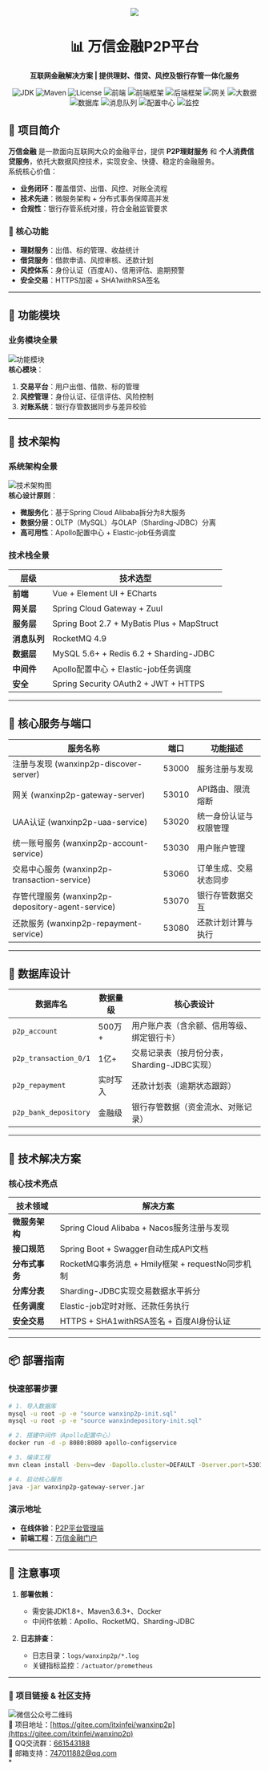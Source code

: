 
<div align="center">

![](docs/log2.png)

# 📊 万信金融P2P平台  
**互联网金融解决方案 | 提供理财、借贷、风控及银行存管一体化服务**

  <!-- 基础依赖 -->
  <img alt="JDK" src="https://img.shields.io/badge/JDK-1.8%2B-brightgreen">
  <img alt="Maven" src="https://img.shields.io/badge/maven-3.3%2B-yellowgreen">
  <img alt="License" src="https://img.shields.io/badge/license-Apache-green">

  <!-- 前端 -->
  <img alt="前端" src="https://img.shields.io/badge/前端-Vue3%20+%20Weex-blueviolet">
  <img alt="前端框架" src="https://img.shields.io/badge/前端框架-ECharts%20+%20Vant-orange">

  <!-- 后端 -->
  <img alt="后端框架" src="https://img.shields.io/badge/后端-SpringCloud%20+%20MyBatis-green">
  <img alt="网关" src="https://img.shields.io/badge/网关-SpringCloudGateway-brightgreen">

  <!-- 大数据 -->
  <img alt="大数据" src="https://img.shields.io/badge/大数据-Spark%20+%20Hive%20+%20HBase-red">

  <!-- 数据库 -->
  <img alt="数据库" src="https://img.shields.io/badge/数据库-MySQL%20+%20MongoDB%20+%20Redis-yellowgreen">

  <!-- 中间件 -->
  <img alt="消息队列" src="https://img.shields.io/badge/消息队列-Kafka%20+%20RocketMQ-blue">
  <img alt="配置中心" src="https://img.shields.io/badge/配置中心-Nacos%20+%20Sentinel-orange">

  <!-- 监控 -->
  <img alt="监控" src="https://img.shields.io/badge/监控-Prometheus%20+%20SkyWalking-purple">

</div>


## 📌 项目简介  
**万信金融** 是一款面向互联网大众的金融平台，提供 **P2P理财服务** 和 **个人消费信贷服务**，依托大数据风控技术，实现安全、快捷、稳定的金融服务。  
系统核心价值：  
- **业务闭环**：覆盖借贷、出借、风控、对账全流程  
- **技术先进**：微服务架构 + 分布式事务保障高并发  
- **合规性**：银行存管系统对接，符合金融监管要求  

### 🎯 核心功能  
- **理财服务**：出借、标的管理、收益统计  
- **借贷服务**：借款申请、风控审核、还款计划  
- **风控体系**：身份认证（百度AI）、信用评估、逾期预警  
- **安全交易**：HTTPS加密 + SHA1withRSA签名  

---

## 🧩 功能模块  
### 业务模块全景  
![功能模块](docs/功能模块.png)  
**核心模块**：  
1. **交易平台**：用户出借、借款、标的管理  
2. **风控管理**：身份认证、征信评估、风险控制  
3. **对账系统**：银行存管数据同步与差异校验  

---

## 📐 技术架构  
### 系统架构全景  
![技术架构图](docs/技术架构图.png)  
**核心设计原则**：  
- **微服务化**：基于Spring Cloud Alibaba拆分为8大服务  
- **数据分层**：OLTP（MySQL）与OLAP（Sharding-JDBC）分离  
- **高可用性**：Apollo配置中心 + Elastic-job任务调度  

### 技术栈全景  
| 层级         | 技术选型                                                                 |
|--------------|--------------------------------------------------------------------------|
| **前端**     | Vue + Element UI + ECharts                                              |
| **网关层**   | Spring Cloud Gateway + Zuul                                               |
| **服务层**   | Spring Boot 2.7 + MyBatis Plus + MapStruct                              |
| **消息队列** | RocketMQ 4.9                                                            |
| **数据层**   | MySQL 5.6+ + Redis 6.2 + Sharding-JDBC                                  |
| **中间件**   | Apollo配置中心 + Elastic-job任务调度                                    |
| **安全**     | Spring Security OAuth2 + JWT + HTTPS                                    |

---

## 🧱 核心服务与端口  
| 服务名称                          | 端口      | 功能描述                                                                 |
|----------------------------------|-----------|--------------------------------------------------------------------------|
| 注册与发现 (wanxinp2p-discover-server) | 53000    | 服务注册与发现                                                            |
| 网关 (wanxinp2p-gateway-server)       | 53010    | API路由、限流熔断                                                         |
| UAA认证 (wanxinp2p-uaa-service)       | 53020    | 统一身份认证与权限管理                                                    |
| 统一账号服务 (wanxinp2p-account-service) | 53030 | 用户账户管理                                                              |
| 交易中心服务 (wanxinp2p-transaction-service) | 53060 | 订单生成、交易状态同步                                                    |
| 存管代理服务 (wanxinp2p-depository-agent-service) | 53070 | 银行存管数据交互                                                          |
| 还款服务 (wanxinp2p-repayment-service) | 53080   | 还款计划计算与执行                                                        |

---

## 💾 数据库设计  
| 数据库名                      | 数据量级     | 核心表设计                                                                 |
|-------------------------------|--------------|----------------------------------------------------------------------------|
| `p2p_account`                 | 500万+       | 用户账户表（含余额、信用等级、绑定银行卡）                                  |
| `p2p_transaction_0/1`         | 1亿+         | 交易记录表（按月份分表，Sharding-JDBC实现）                                 |
| `p2p_repayment`               | 实时写入     | 还款计划表（逾期状态跟踪）                                                  |
| `p2p_bank_depository`         | 金融级       | 银行存管数据（资金流水、对账记录）                                          |

---

## 🧰 技术解决方案  
### 核心技术亮点  
| 技术领域                | 解决方案                                                                 |
|-------------------------|--------------------------------------------------------------------------|
| **微服务架构**          | Spring Cloud Alibaba + Nacos服务注册与发现                                |
| **接口规范**            | Spring Boot + Swagger自动生成API文档                                     |
| **分布式事务**          | RocketMQ事务消息 + Hmily框架 + requestNo同步机制                         |
| **分库分表**            | Sharding-JDBC实现交易数据水平拆分                                        |
| **任务调度**            | Elastic-job定时对账、还款任务执行                                        |
| **安全交易**            | HTTPS + SHA1withRSA签名 + 百度AI身份认证                                  |

---

## 📦 部署指南  
### 快速部署步骤  
```bash
# 1. 导入数据库
mysql -u root -p -e "source wanxinp2p-init.sql"
mysql -u root -p -e "source wanxindepository-init.sql"

# 2. 搭建中间件（Apollo配置中心）
docker run -d -p 8080:8080 apollo-configservice

# 3. 编译工程
mvn clean install -Denv=dev -Dapollo.cluster=DEFAULT -Dserver.port=53010

# 4. 启动核心服务
java -jar wanxinp2p-gateway-server.jar
```

### 演示地址  
- **在线体验**：[P2P平台管理端](http://wanxinp2p-admin-java.itheima.net/)  
- **前端工程**：[万信金融门户](https://gitee.com/itxinfei/wanxinp2p-portal)  

---

## 📝 注意事项  
1. **部署依赖**：  
   - 需安装JDK1.8+、Maven3.6.3+、Docker  
   - 中间件依赖：Apollo、RocketMQ、Sharding-JDBC  

2. **日志排查**：  
   - 日志目录：`logs/wanxinp2p/*.log`  
   - 关键指标监控：`/actuator/prometheus`  

---

### 🔗 项目链接 & 社区支持  
![微信公众号二维码](docs/心飞为你飞.jpg)  
🚀 项目地址：[https://gitee.com/itxinfei/wanxinp2p](https://gitee.com/itxinfei/wanxinp2p)  
👥 QQ交流群：[661543188](https://qm.qq.com/cgi-bin/qm/qr?k=gNgch-wCkfUu-QbI7DZSudrax2BN7vY0&jump_from=webapi&authKey=QHSRnxQvu+h5S3AXGn/DSHrVPiFQAYEk6bSlCE1lS276SFjQAUagV4FG7bHf0OSM)  
📧 邮箱支持：[747011882@qq.com](http://mail.qq.com/cgi-bin/qm_share?t=qm_mailme&email=f0hLSE9OTkdHTT8ODlEcEBI)  
*


